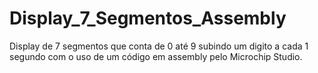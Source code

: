 # Display_7_Segmentos_Assembly
Display de 7 segmentos que conta de 0 até 9 subindo um digito a cada 1 segundo com o uso de um código em assembly pelo Microchip Studio.
